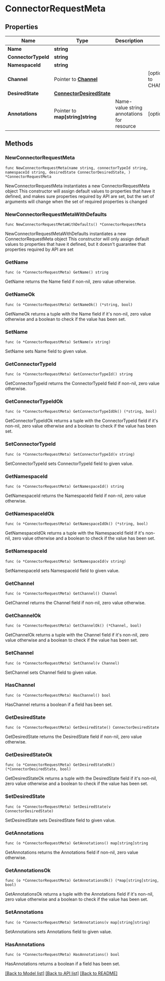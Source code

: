 # ConnectorRequestMeta

## Properties

Name | Type | Description | Notes
------------ | ------------- | ------------- | -------------
**Name** | **string** |  | 
**ConnectorTypeId** | **string** |  | 
**NamespaceId** | **string** |  | 
**Channel** | Pointer to [**Channel**](Channel.md) |  | [optional] [default to CHANNEL_STABLE]
**DesiredState** | [**ConnectorDesiredState**](ConnectorDesiredState.md) |  | 
**Annotations** | Pointer to **map[string]string** | Name-value string annotations for resource | [optional] 

## Methods

### NewConnectorRequestMeta

`func NewConnectorRequestMeta(name string, connectorTypeId string, namespaceId string, desiredState ConnectorDesiredState, ) *ConnectorRequestMeta`

NewConnectorRequestMeta instantiates a new ConnectorRequestMeta object
This constructor will assign default values to properties that have it defined,
and makes sure properties required by API are set, but the set of arguments
will change when the set of required properties is changed

### NewConnectorRequestMetaWithDefaults

`func NewConnectorRequestMetaWithDefaults() *ConnectorRequestMeta`

NewConnectorRequestMetaWithDefaults instantiates a new ConnectorRequestMeta object
This constructor will only assign default values to properties that have it defined,
but it doesn't guarantee that properties required by API are set

### GetName

`func (o *ConnectorRequestMeta) GetName() string`

GetName returns the Name field if non-nil, zero value otherwise.

### GetNameOk

`func (o *ConnectorRequestMeta) GetNameOk() (*string, bool)`

GetNameOk returns a tuple with the Name field if it's non-nil, zero value otherwise
and a boolean to check if the value has been set.

### SetName

`func (o *ConnectorRequestMeta) SetName(v string)`

SetName sets Name field to given value.


### GetConnectorTypeId

`func (o *ConnectorRequestMeta) GetConnectorTypeId() string`

GetConnectorTypeId returns the ConnectorTypeId field if non-nil, zero value otherwise.

### GetConnectorTypeIdOk

`func (o *ConnectorRequestMeta) GetConnectorTypeIdOk() (*string, bool)`

GetConnectorTypeIdOk returns a tuple with the ConnectorTypeId field if it's non-nil, zero value otherwise
and a boolean to check if the value has been set.

### SetConnectorTypeId

`func (o *ConnectorRequestMeta) SetConnectorTypeId(v string)`

SetConnectorTypeId sets ConnectorTypeId field to given value.


### GetNamespaceId

`func (o *ConnectorRequestMeta) GetNamespaceId() string`

GetNamespaceId returns the NamespaceId field if non-nil, zero value otherwise.

### GetNamespaceIdOk

`func (o *ConnectorRequestMeta) GetNamespaceIdOk() (*string, bool)`

GetNamespaceIdOk returns a tuple with the NamespaceId field if it's non-nil, zero value otherwise
and a boolean to check if the value has been set.

### SetNamespaceId

`func (o *ConnectorRequestMeta) SetNamespaceId(v string)`

SetNamespaceId sets NamespaceId field to given value.


### GetChannel

`func (o *ConnectorRequestMeta) GetChannel() Channel`

GetChannel returns the Channel field if non-nil, zero value otherwise.

### GetChannelOk

`func (o *ConnectorRequestMeta) GetChannelOk() (*Channel, bool)`

GetChannelOk returns a tuple with the Channel field if it's non-nil, zero value otherwise
and a boolean to check if the value has been set.

### SetChannel

`func (o *ConnectorRequestMeta) SetChannel(v Channel)`

SetChannel sets Channel field to given value.

### HasChannel

`func (o *ConnectorRequestMeta) HasChannel() bool`

HasChannel returns a boolean if a field has been set.

### GetDesiredState

`func (o *ConnectorRequestMeta) GetDesiredState() ConnectorDesiredState`

GetDesiredState returns the DesiredState field if non-nil, zero value otherwise.

### GetDesiredStateOk

`func (o *ConnectorRequestMeta) GetDesiredStateOk() (*ConnectorDesiredState, bool)`

GetDesiredStateOk returns a tuple with the DesiredState field if it's non-nil, zero value otherwise
and a boolean to check if the value has been set.

### SetDesiredState

`func (o *ConnectorRequestMeta) SetDesiredState(v ConnectorDesiredState)`

SetDesiredState sets DesiredState field to given value.


### GetAnnotations

`func (o *ConnectorRequestMeta) GetAnnotations() map[string]string`

GetAnnotations returns the Annotations field if non-nil, zero value otherwise.

### GetAnnotationsOk

`func (o *ConnectorRequestMeta) GetAnnotationsOk() (*map[string]string, bool)`

GetAnnotationsOk returns a tuple with the Annotations field if it's non-nil, zero value otherwise
and a boolean to check if the value has been set.

### SetAnnotations

`func (o *ConnectorRequestMeta) SetAnnotations(v map[string]string)`

SetAnnotations sets Annotations field to given value.

### HasAnnotations

`func (o *ConnectorRequestMeta) HasAnnotations() bool`

HasAnnotations returns a boolean if a field has been set.


[[Back to Model list]](../README.md#documentation-for-models) [[Back to API list]](../README.md#documentation-for-api-endpoints) [[Back to README]](../README.md)



